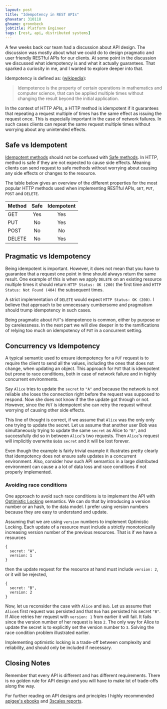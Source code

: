 ```yaml
---
layout: post
title: "Idempotency in REST APIs"
ghavatar: 310118
ghname: gronnbeck
jobtitle: Platform Engineer
tags: [rest, api, distributed systems]
---
```


A few weeks back our team had a discussion about API design. The discussion was
mostly about what we could do to design pragmatic and user friendly RESTful APIs for our clients.
At some point in the discussion we discussed what idempotency is and what it
actually guarantees. That sparked a curiosity in me, and I wanted to explore deeper
into that.

Idempotency is defined as: ([wikipedia](https://en.wikipedia.org/wiki/Idempotence)):

> Idempotence is the property of certain operations in mathematics and computer
> science, that can be applied multiple times without changing the result beyond
> the initial application.

In the context of HTTP APIs, a HTTP method is idempotent if it guarantees that
repeating a request multiple of times has the same effect as issuing
the request once. This is especially important in the case of network failures. In
such cases clients can repeat the same request multiple times without worrying
about any unintended effects.

## Safe vs Idempotent
[Idempotent methods](https://tools.ietf.org/html/rfc7231#section-4.2.2)
should not be confused with
[Safe methods](https://tools.ietf.org/html/rfc7231#section-4.2.1).
In HTTP, method is safe if they are not expected to cause side effects.
Meaning clients can send request to safe methods without worrying about
causing any side effects or changes to the resource.

The table below gives an overview of the different properties for the most
popular HTTP methods used when implementing RESTful APIs,
``GET``, ``PUT``, ``POST`` and ``DELETE``.

| Method | Safe | Idempotent |
|:-------|:----:|:----------:|
| GET    | Yes  | Yes        |
| PUT    | No   | Yes        |
| POST   | No   | No         |
| DELETE | No   | Yes        |


## Pragmatic vs Idempotency

Being idempotent is important. However, it does not mean that you
have to guarantee that a request one point in time should always return
the same result. One example of this is when we apply ``DELETE`` on
an existing resource multiple times it should return ``HTTP Status: OK (200)``
the first time and ``HTTP Status: Not Found (404)`` the subsequent times.

A strict implementation of ``DELETE`` would expect ``HTTP Status: OK (200)``.
I believe that approach to be unnecessary cumbersome and pragmatism should
trump idempotency in such cases.

Being pragmatic about ``PUT``'s idempotence is common, either by purpose or by
carelessness. In the next part we will dive deeper in to the ramifications of
relying too much on idempotency of ``PUT`` in a concurrent setting.

## Concurrency vs Idempotency

A typical semantic used to ensure idempotency for a ``PUT`` request is to
require the client to send all the values, including the ones
that does not change, when updating an object. This approach for ``PUT`` that is idempotent but prone to race conditions, both in case of
network failure and in highly concurrent environments.

Say ``Alice`` tries to update the ``secret`` to ``"A"`` and because the network
is not reliable she loses the connection right before the request was supposed
to respond. Now she does not know if the the update got through or not. However,
since the ``PUT`` is idempotent she can retry the request without worrying of
causing other side effects.

This line of thought is correct, if we assume that ``Alice`` was the only only one
trying to update the secret. Let us assume that another user Bob
was simultaneously trying to update the same ``secret`` as Alice to ``"B"``,
and successfully did so in between ``Alice``'s two requests.  Then ``Alice``'s
request will implicitly overwrite ``Bob``s ``secret`` and it will be lost forever.

Even though the example is fairly trivial example it illustrates pretty clearly
that idempotency does not ensure safe updates in a concurrent environment.
Also, consider how such API semantics in a large distributed environment can
cause a a lot of data loss and race conditions if not properly implemented.

### Avoiding race conditions
One approach to avoid such race conditions is to implement the API with
[Optimistic Locking](http://stackoverflow.com/questions/129329/optimistic-vs-pessimistic-locking)
semantics. We can do that by introducing a version number or an hash, to the data model. I prefer using version numbers because
they are easy to understand and update.

Assuming that we are using ``version`` numbers to implement Optimistic Locking.
Each update of a resource must include a strictly monotonically increasing
version number of the previous resources. That is if we have a resources

```
{
  secret: "A",
  version: 1
}
```

then the update request for the resource at hand must include ``version: 2``, or
it will be rejected,

```
{
  secret: "B",
  version: 2
}
```

Now, let us reconsider the case with ``Alice`` and ``Bob``. Let us assume that
``Alice``s first request was persisted and that ``Bob`` has persisted his secret
``"B"``. If Alice retries her request with ``version: 1`` from earlier it will fail. It fails since the version number of her request is less ``2``.
The only way for Alice to update the secret is to explicitly set the version
number to ``3``. Solving the race condition problem illustrated earlier.

Implementing optimistic locking is a trade-off between complexity
and reliability, and should only be included if necessary.

## Closing Notes

Remember that every API is different and has different requirements.
There is no golden rule for API design and you will have to make
lot of trade-offs along the way.

For further reading on API designs and principles I highly recommended
[apigee's ebooks](http://apigee.com/about/resources/ebooks) and [3scales reports](http://www.3scale.net/resources/reports/).
